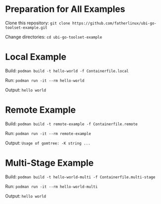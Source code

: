 # Preparation for All Examples

Clone this repository:
`git clone https://github.com/fatherlinux/ubi-go-toolset-example.git`

Change directories:
`cd ubi-go-toolset-example`

# Local Example

Build:
`podman build -t hello-world -f Containerfile.local`

Run:
`podman run -it --rm hello-world`

Output:
`hello world`

# Remote Example

Build:
`podman build -t remote-example -f Containerfile.remote`

Run:
`podman run -it --rm remote-example`

Output:
`Usage of gomtree:
  -K string
...`


# Multi-Stage Example

Build:
`podman build -t hello-world-multi -f Containerfile.multi-stage`

Run:
`podman run -it --rm hello-world-multi`

Output:
`hello world`
